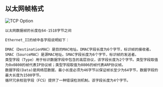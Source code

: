 ## 以太网帧格式
![TCP Option](https://github.com/ruansheng/technology-study/blob/master/images/ethernet_ii.jpg)
```
以太网数据帧的长度在64-1518字节之间

Ethernet_II的帧中各字段说明如下：

DMAC（DestinationMAC）是目的MAC地址。DMAC字段长度为6个字节，标识帧的接收者。
SMAC（SourceMAC）是源MAC地址。SMAC字段长度为6个字节，标识帧的发送者。
类型字段（Type）用于标识数据字段中包含的高层协议，该字段长度为2个字节。类型字段取值为0x0800的帧代表IP协议帧；类型字段取值为0806的帧代表ARP协议帧。
数据字段(Data)是网络层数据，最小长度必须为46字节以保证帧长至少为64字节，数据字段的最大长度为1500字节。
循环冗余校验字段（FCS）提供了一种错误检测机制。该字段长度为4个字节。
```
